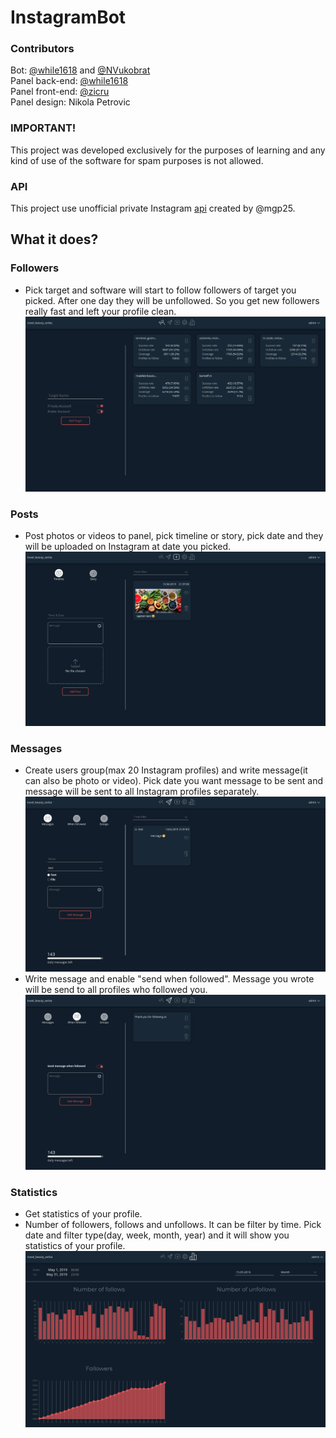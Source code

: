 # InstagramBot

### Contributors
Bot: [@while1618](https://github.com/while1618) and [@NVukobrat](https://github.com/NVukobrat)  
Panel back-end: [@while1618](https://github.com/while1618)  
Panel front-end: [@zicru](https://github.com/zicru)  
Panel design: Nikola Petrovic  

### IMPORTANT!
This project was developed exclusively for the purposes of learning and any kind of use of the software for spam purposes is not allowed.

### API
This project use unofficial private Instagram [api](https://github.com/NVukobrat/GANs-Indoor-Scene-Recognition) created by @mgp25. 

## What it does?
### Followers
* Pick target and software will start to follow followers of target you picked. After one day they will be unfollowed. So you get new followers really fast and left your profile clean.
![target](https://github.com/while1618/InstagramBot/blob/master/screenshots/Screenshot%20from%202019-06-13%2021-36-48.png)
### Posts
* Post photos or videos to panel, pick timeline or story, pick date and they will be uploaded on Instagram at date you picked.
![post](https://github.com/while1618/InstagramBot/blob/master/screenshots/Screenshot%20from%202019-06-13%2021-38-16.png)
### Messages
* Create users group(max 20 Instagram profiles) and write message(it can also be photo or video). Pick date you want message to be sent and message will be sent to all Instagram profiles separately. 
![message](https://github.com/while1618/InstagramBot/blob/master/screenshots/Screenshot%20from%202019-06-13%2021-37-48.png)
* Write message and enable "send when followed". Message you wrote will be send to all profiles who followed you.
![when followed message](https://github.com/while1618/InstagramBot/blob/master/screenshots/Screenshot%20from%202019-06-13%2021-40-27.png)
### Statistics
* Get statistics of your profile.  
* Number of followers, follows and unfollows. It can be filter by time. Pick date and filter type(day, week, month, year) and it will show you statistics of your profile.
![statistic](https://github.com/while1618/InstagramBot/blob/master/screenshots/Screenshot%20from%202019-06-13%2021-39-23.png)
